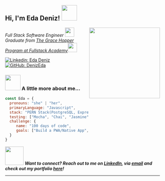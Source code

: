 <h2> Hi, I'm Eda Deniz! <img src="https://media.giphy.com/media/YrZECW1GgBkqat6F0B/giphy.gif" width="50" height="50"></h2>
<img align='right' src="https://media.giphy.com/media/L1R1tvI9svkIWwpVYr/giphy.gif" width="230">
<p><em>Full Stack Software Engineer <img src="https://media.giphy.com/media/WUlplcMpOCEmTGBtBW/giphy.gif" width="30"> 
  </br>
  Graduate from <a href="https://www.gracehopper.com/">The Grace Hopper Program at Fullstack Academy</a><img src="https://media.giphy.com/media/fYSnHlufseco8Fh93Z/giphy.gif" width="30">
</em></p>

[![Linkedin: Eda Deniz](https://img.shields.io/badge/-EdaDenizci-blue?style=flat-square&logo=Linkedin&logoColor=white&link=https://www.linkedin.com/in/EdaDenizci/)](https://www.linkedin.com/in/EdaDenizci/)
[![GitHub: DenizEda](https://img.shields.io/github/followers/DenizEda?label=follow&style=social)](https://github.com/DenizEda)

### <img src="https://media.giphy.com/media/VgCDAzcKvsR6OM0uWg/giphy.gif" width="50"> A little more about me...  

```javascript
const Eda = {
  pronouns: "she" | "her",
  primaryLanguage: "Javascript",
  stack: "PERN Stack(PostgreSQL, Express, React, and Node)",
  testing: ["Mocha", "Chai", "Jasmine"],
  challenge: {
     name: "100 days of code",
     goals: ["Build a PWA/Native App", "Create a Chrome Extension", "Learn GraphQL", "Learn Python"]
  }               
}
```

<img src="https://media.giphy.com/media/U6Fdki5Qp4S67irJqe/giphy.gif" width="60"> <em><b>Want to connect? Reach out to me on <a href="http://linkedin.com/in/EdaDenizci">LinkedIn</a>, via <a href="mailto:Eda.Deniz91@gmail.com">email</a> and check out my portfolio <a href='http://EdaDenizci.com/'>here</a>!</em>

---
